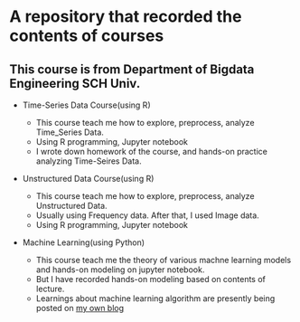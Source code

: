 # A repository that recorded the contents of courses 

## This course is from Department of Bigdata Engineering SCH Univ. 

- Time-Series Data Course(using R)
  - This course teach me how to explore, preprocess, analyze Time_Series Data.
  - Using R programming, Jupyter notebook
  - I wrote down homework of the course, and hands-on practice analyzing Time-Seires Data.
  
 - Unstructured Data Course(using R)
   - This course teach me how to explore, preprocess, analyze Unstructured Data.
   - Usually using Frequency data. After that, I used Image data.
   - Using R programming, Jupyter notebook
  
 - Machine Learning(using Python)
   - This course teach me the theory of various machne learning models and hands-on modeling on jupyter notebook.
   - But I have recorded hands-on modeling based on contents of lecture.
   - Learnings about machine learning algorithm are presently being posted on <a href='https://techblog-history-younghunjo1.tistory.com'>my own blog</a>
   
